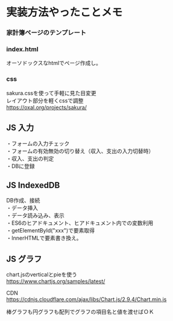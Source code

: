 # 実装方法やったことメモ
### 家計簿ページのテンプレート
### index.html
オーソドックスなhtmlでページ作成し。
### css
sakura.cssを使って手軽に見た目変更<br />
レイアウト部分を軽くcssで調整<br />
https://oxal.org/projects/sakura/

## JS 入力
・フォームの入力チェック<br />
・フォームの有効無効の切り替え（収入、支出の入力切替時）<br />
・収入、支出の判定<br />
・DBに登録<br />

## JS IndexedDB
DB作成、接続<br />
・データ挿入<br />
・データ読み込み、表示<br />
・ES6のヒアドキュメント、ヒアドキュメント内での変数利用<br />
・getElementById("xxx")で要素取得<br />
・InnerHTMLで要素書き換え。


## JS グラフ
chart.jsのverticalとpieを使う<br />
https://www.chartjs.org/samples/latest/<br />

CDN<br />
https://cdnjs.cloudflare.com/ajax/libs/Chart.js/2.9.4/Chart.min.js

棒グラフも円グラフも配列でグラフの項目名と値を渡せばＯＫ
